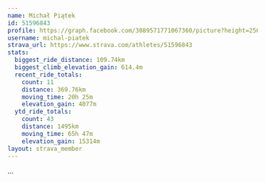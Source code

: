 ```yaml
---
name: Michał Piątek
id: 51596843
profile: https://graph.facebook.com/3089571771067360/picture?height=256&width=256
username: michal-piatek
strava_url: https://www.strava.com/athletes/51596843
stats:
  biggest_ride_distance: 109.74km
  biggest_climb_elevation_gain: 614.4m
  recent_ride_totals:
    count: 11
    distance: 369.76km
    moving_time: 20h 25m
    elevation_gain: 4077m
  ytd_ride_totals:
    count: 43
    distance: 1495km
    moving_time: 65h 47m
    elevation_gain: 15314m
layout: strava_member
--- 
```

...
